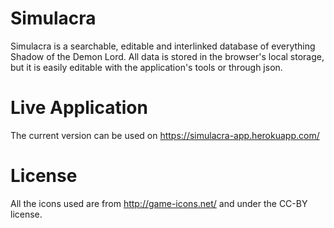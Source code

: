 # Simulacra
Simulacra is a searchable, editable and interlinked database of everything Shadow of the Demon Lord. All data is stored in the browser's local storage, but it is easily editable with the application's tools or through json.

# Live Application
The current version can be used on https://simulacra-app.herokuapp.com/

# License
All the icons used are from http://game-icons.net/ and under the CC-BY license. 
